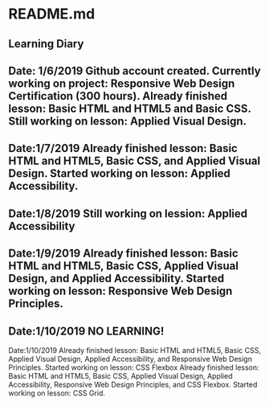 # README.md
Learning Diary
----------
Date: 1/6/2019
Github account created.
Currently working on project: Responsive Web Design Certification (300 hours).
Already finished lesson: Basic HTML and HTML5 and Basic CSS.
Still working on lesson: Applied Visual Design.
----------
Date:1/7/2019
Already finished lesson: Basic HTML and HTML5, Basic CSS, and Applied Visual Design.
Started working on lesson: Applied Accessibility.
----------
Date:1/8/2019
Still working on lession: Applied Accessibility
----------
Date:1/9/2019
Already finished lesson: Basic HTML and HTML5, Basic CSS, Applied Visual Design, and Applied Accessibility.
Started working on lesson: Responsive Web Design Principles.
----------
Date:1/10/2019
NO LEARNING!
----------
Date:1/10/2019
Already finished lesson: Basic HTML and HTML5, Basic CSS, Applied Visual Design, Applied Accessibility, and Responsive Web Design Principles.
Started working on lesson: CSS Flexbox
Already finished lesson: Basic HTML and HTML5, Basic CSS, Applied Visual Design, Applied Accessibility, Responsive Web Design Principles, and CSS Flexbox.
Started working on lesson: CSS Grid.
